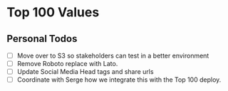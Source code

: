 # Top 100 Values

## Personal Todos
- [ ] Move over to S3 so stakeholders can test in a better environment
- [ ] Remove Roboto replace with Lato.
- [ ] Update Social Media Head tags and share urls
- [ ] Coordinate with Serge how we integrate this with the Top 100 deploy.
